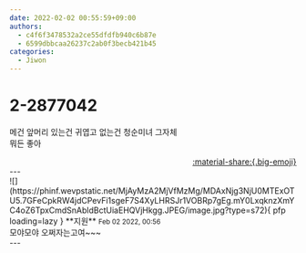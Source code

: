 ```yaml
---
date: 2022-02-02 00:55:59+09:00
authors:
  - c4f6f3478532a2ce55dfdfb940c6b87e
  - 6599dbbcaa26237c2ab0f3becb421b45
categories:
  - Jiwon
---
```


# 2-2877042

<div class="post-container" markdown="1">
<div class="content-container md-sidebar__scrollwrap" markdown="1">

메건 앞머리 있는건 귀엽고 없는건 청순미녀 그자체 <br>뭐든 좋아

</div>
</div>

<div style="text-align: right;" markdown="1">
<a href="https://weverse.io/fromis9/fanpost/2-2877042" style="text-align: right;">:material-share:{.big-emoji}</a>
</div>
---

<div class="comments-container md-sidebar__scrollwrap" markdown="1">
<div class="comment" markdown="1">
<div class='id-container' markdown="1">
![](https://phinf.wevpstatic.net/MjAyMzA2MjVfMzMg/MDAxNjg3NjU0MTExOTU5.7GFeCpkRW4jdCPevFi1sgeF7S4XyLHRSJr1VOBRp7gEg.mY0LxqknzXmYC4oZ6TpxCmdSnAbldBctUiaEHQVjHkgg.JPEG/image.jpg?type=s72){ pfp loading=lazy }
**<span class="artist">지원</span>** <small>Feb 02 2022, 00:56</small><br>
</div>
<div class='comment-body' markdown="1">
모야모야 오쩌자는고여~~~
</div>
</div>
</div>
---
